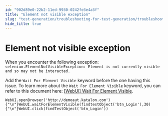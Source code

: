 ```yaml
---
id: "902d89e0-22b2-11ed-9930-0242fe3e4a3f"
title: "Element not visible exception"
slug: "test-generation/troubleshooting-for-test-generation/troubleshoot-web-automated-testing/element-not-visible-exception"
hide_title: true
---
```


# <a id="troubleshooting-1490" class="anchor_top_offset"/><a id="ariaid-title1" class="anchor_top_offset"/>Element not visible exception

<section xmlns="http://www.w3.org/1999/xhtml" className="section condition"><p className="p">When you encounter the following exception: <code className="ph codeph">selenium.ElementNotVisibleException: Element is not currently visible and so may not be interacted.</code></p></section> 
<div xmlns="http://www.w3.org/1999/xhtml" className="bodydiv troubleSolution"><section className="section remedy"><div className="li step p"><span className="ph cmd">Add the <code className="ph codeph">Wait For Element Visible</code> keyword before the one having this issue. To learn more about the <code className="ph codeph">Wait For Element Visible</code> keyword, you can refer to this document here: <a className="xref" href="/test-generation/keywords/keyword-description-in-katalon-studio/web-ui-keywords/webui-wait-for-element-visible">[WebUI] Wait For Element Visible</a>. </span><div className="itemgroup stepxmp"><pre className="pre codeblock"><code>WebUI.openBrowser('http://demoaut.katalon.com'){"\n"}WebUI.waitForElementVisible(findtestObject('btn_Login'),30){"\n"}WebUI.click(findTestObject('btn_Login'))</code></pre></div></div></section></div>
